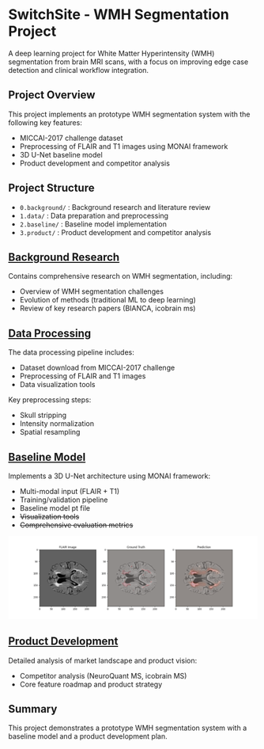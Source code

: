 # SwitchSite - WMH Segmentation Project

A deep learning project for White Matter Hyperintensity (WMH) segmentation from brain MRI scans, with a focus on improving edge case detection and clinical workflow integration.

## Project Overview

This project implements an prototype WMH segmentation system with the following key features:
- MICCAI-2017 challenge dataset
- Preprocessing of FLAIR and T1 images using MONAI framework
- 3D U-Net baseline model
- Product development and competitor analysis

## Project Structure

- `0.background/` : Background research and literature review
- `1.data/` : Data preparation and preprocessing
- `2.baseline/` : Baseline model implementation
- `3.product/` : Product development and competitor analysis


## [Background Research](0.background/README.md)
Contains comprehensive research on WMH segmentation, including:
- Overview of WMH segmentation challenges
- Evolution of methods (traditional ML to deep learning)
- Review of key research papers (BIANCA, icobrain ms)

## [Data Processing](1.data/data_preparation.ipynb)

The data processing pipeline includes:
- Dataset download from MICCAI-2017 challenge
- Preprocessing of FLAIR and T1 images
- Data visualization tools

Key preprocessing steps:
- Skull stripping
- Intensity normalization
- Spatial resampling

## [Baseline Model](2.baseline/README.md)
Implements a 3D U-Net architecture using MONAI framework:
- Multi-modal input (FLAIR + T1)
- Training/validation pipeline
- Baseline model pt file
- ~~Visualization tools~~
- ~~Comprehensive evaluation metrics~~

![case 1](2.baseline/figs/case_1.png)


## [Product Development](3.product/README.md)
Detailed analysis of market landscape and product vision:
- Competitor analysis (NeuroQuant MS, icobrain MS)
- Core feature roadmap and product strategy

## Summary

This project demonstrates a prototype WMH segmentation system with a baseline model and a product development plan.

